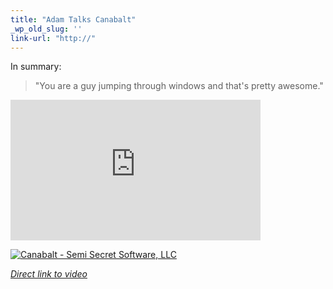 ```yaml
---
title: "Adam Talks Canabalt"
_wp_old_slug: ''
link-url: "http://"
---
```

<p>In summary:</p>
<blockquote><p>"You are a guy jumping through windows and that's pretty awesome."</p></blockquote>
<p><iframe src="http://player.vimeo.com/video/14125649?byline=0&amp;color=ffffff" width="400" height="225" frameborder="0"></iframe></p>
<p><a href="http://click.linksynergy.com/fs-bin/stat?id=6PFrOqNV4B8&offerid=146261&type=3&subid=0&tmpid=1826&RD_PARM1=http%253A%252F%252Fitunes.apple.com%252Fca%252Fapp%252Fcanabalt%252Fid333180061%253Fmt%253D8%2526uo%253D4%2526partnerId%253D30" target="itunes_store"><img src="http://ax.phobos.apple.com.edgesuite.net/images/web/linkmaker/badge_appstore-lrg.gif" alt="Canabalt - Semi Secret Software, LLC" style="border: 0;"/></a></p>
<p><em><a href="http://vimeo.com/14125649">Direct link to video</a></em></p>
